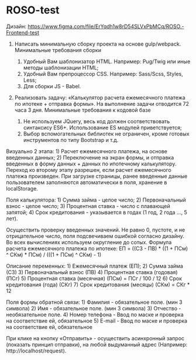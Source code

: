 # ROSO-test

Дизайн: https://www.figma.com/file/ErYqdh1w8rD54SLVxPbMCq/ROSO.-Frontend-test

1. Написать минимальную сборку проекта на основе gulp/webpack.
Минимальные требования сборки
    1) Удобный Вам шаблонизатор HTML. Например: Pug/Twig или иные методы шаблонизации HTML;
    2) Удобный Вам препроцессор CSS. Например: Sass/Scss, Styles, Less;
    3) Для сборки JS - Babel.

2. Реализовать задачу: «Калькулятор расчета ежемесячного платежа по ипотеке + отправка формы».
На выполнение задачи отводится 72 часа 3 дня.
Минимальные требования к кодовой базе
    1) Не используем JQuery, весь код должен соответствовать синтаксису ES6+. Использование ES модулей приветствуется;
    2) Выбор вспомогательных библиотек не ограничен, кроме готовых инструментов по типу Bootstrap и т.д.

Визуально 2 этапа:
    1) Расчет ежемесячного платежа, на основе введенных данных;
    2) Переключение на экран формы, и отправка введенных в форму данных + данных по ипотечному калькулятору.
Переход ко второму этапу разрешен, если расчет ежемесячного платежа произведен.
При загрузке страницы, ранее введенные данные пользователем заполняются автоматически в поля, хранение в localStorage.

Поля калькулятора:
    1) Сумма займа - целое число;
    2) Первоначальный взнос - целое число;
    3) Процентная ставка - число с плавающей запятой;
    4) Срок кредитования - указывается в годах (1 год, 2 года …, 5 лет).

Осуществить проверку введенных значений. Не равно 0, пустоте, и не отрицательное число, поля подсвечиваем ошибкой согласно дизайну.
Во всех вычислениях используем округление до сотых.
Формула расчета ежемесячного платежа по ипотеке: ЕП = ((СЗ - ПВ) * ((1 + ПСм) ^ СКм) * ПСм) / (((1 + ПСм) ^ СКм) - 1)

Описание переменных:
    1) Ежемесячный платеж (ЕП);
    2) Сумма займа (СЗ)
    3) Первоначальный взнос (ПВ)
    4) Процентная ставка (годовая) (ПСг)
    5) Процентная ставка (месячная) (ПСм) = ПСг / 100 / 12
    6) Срок кредитования (года) (СКг)
    7) Срок кредитования (месяцы) (СКм) = СКг * 12

Поля формы обратной связи:
    1) Фамилия - обязательное поле. (мин 3 символа)
    2) Имя - обязательное поле. (мин 3 символа)
    3) Отчество - необязательное поле.
    4) Номер телефона - Ввод по маске и проверка на соответствие ей, обязательное
    5) E-mail - Ввод по маске и проверка на соответствие ей, обязательное

При клике на кнопку «Отправить» - осуществить асинхронный запрос (показать принцип отправки), на любой выдуманный адрес (Например: http://localhost/request).